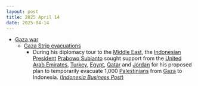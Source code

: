 ```yaml
---
layout: post
title: 2025 April 14
date: 2025-04-14
---
```



* [Gaza war](https://en.wikipedia.org/wiki/Gaza_war "Gaza war")
  + [Gaza Strip evacuations](https://en.wikipedia.org/wiki/Gaza_Strip_evacuations "Gaza Strip evacuations")
    - During his diplomacy tour to the [Middle East](https://en.wikipedia.org/wiki/Middle_East "Middle East"), the [Indonesian President](https://en.wikipedia.org/wiki/Indonesian_President "Indonesian President") [Prabowo Subianto](https://en.wikipedia.org/wiki/Prabowo_Subianto "Prabowo Subianto") sought support from the [United Arab Emirates](https://en.wikipedia.org/wiki/United_Arab_Emirates "United Arab Emirates"), [Turkey](https://en.wikipedia.org/wiki/Turkey "Turkey"), [Egypt](https://en.wikipedia.org/wiki/Egypt "Egypt"), [Qatar](https://en.wikipedia.org/wiki/Qatar "Qatar") and [Jordan](https://en.wikipedia.org/wiki/Jordan "Jordan") for his proposed plan to temporarily evacuate 1,000 [Palestinians](https://en.wikipedia.org/wiki/Palestinians "Palestinians") from [Gaza](https://en.wikipedia.org/wiki/Gaza "Gaza") to Indonesia. [(*Indonesia Business Post*)](https://indonesiabusinesspost.com/4092/geopolitics-and-diplomacy/indonesia-maintains-gazans-evacuation-plan-as-temporary-selectively-arranged)
